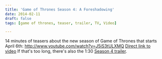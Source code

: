```yaml
---
title: 'Game of Thrones Season 4: A Foreshadowing'
date: 2014-02-11
draft: false
tags: [game of thrones, teaser, trailer, TV, Video]

---
```


14 minutes of teasers about the new season of Game of Thrones that starts April 6th: http://www.youtube.com/watch?v=J5iS3tULXMQ [Direct link to video](http://www.youtube.com/watch?v=J5iS3tULXMQ) If that's too long, there's also the 1:30 [Season 4 trailer](http://www.youtube.com/watch?v=xZY43QSx3Fk).